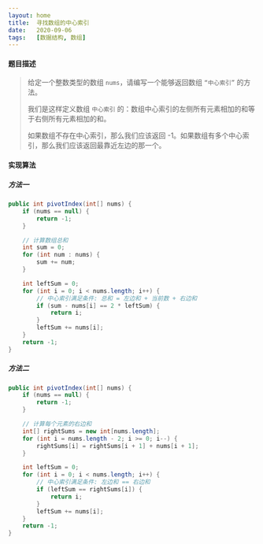 ```yaml
---
layout: home
title:  寻找数组的中心索引
date:   2020-09-06
tags:   [数据结构, 数组]
---
```


#### 题目描述

> 给定一个整数类型的数组 `nums`，请编写一个能够返回数组 `“中心索引”` 的方法。
>
> 我们是这样定义数组 `中心索引` 的：数组中心索引的左侧所有元素相加的和等于右侧所有元素相加的和。
>
> 如果数组不存在中心索引，那么我们应该返回 -1。如果数组有多个中心索引，那么我们应该返回最靠近左边的那一个。

#### 实现算法

##### 方法一

```java
public int pivotIndex(int[] nums) {
    if (nums == null) {
        return -1;
    }

    // 计算数组总和
    int sum = 0;
    for (int num : nums) {
        sum += num;
    }

    int leftSum = 0;
    for (int i = 0; i < nums.length; i++) {
        // 中心索引满足条件: 总和 = 左边和 + 当前数 + 右边和
        if (sum - nums[i] == 2 * leftSum) {
            return i;
        }
        leftSum += nums[i];
    }
    return -1;
}
```

##### 方法二

```java
public int pivotIndex(int[] nums) {
    if (nums == null) {
        return -1;
    }

    // 计算每个元素的右边和
    int[] rightSums = new int[nums.length];
    for (int i = nums.length - 2; i >= 0; i--) {
        rightSums[i] = rightSums[i + 1] + nums[i + 1];
    }

    int leftSum = 0;
    for (int i = 0; i < nums.length; i++) {
        // 中心索引满足条件: 左边和 == 右边和
        if (leftSum == rightSums[i]) {
            return i;
        }
        leftSum += nums[i];
    }
    return -1;
}
```

